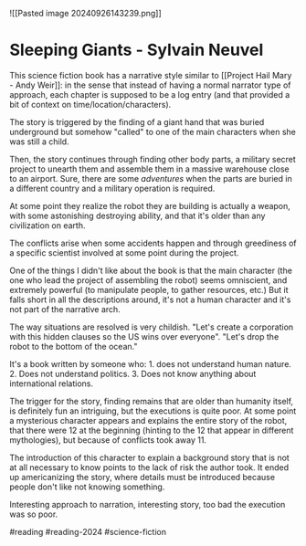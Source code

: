 ![[Pasted image 20240926143239.png]]

# Sleeping Giants - Sylvain Neuvel

This science fiction book has a narrative style similar to [[Project Hail Mary - Andy Weir]]: in the sense that instead of having a normal narrator type of approach, each chapter is supposed to be a log entry (and that provided a bit of context on time/location/characters). 

The story is triggered by the finding of a giant hand that was buried underground but somehow "called" to one of the main characters when she was still a child. 

Then, the story continues through finding other body parts, a military secret project to unearth them and assemble them in a massive warehouse close to an airport. Sure, there are some *adventures* when the parts are buried in a different country and a military operation is required. 

At some point they realize the robot they are building is actually a weapon, with some astonishing destroying ability, and that it's older than any civilization on earth. 

The conflicts arise when some accidents happen and through greediness of a specific scientist involved at some point during the project. 

One of the things I didn't like about the book is that the main character (the one who lead the project of assembling the robot) seems omniscient, and extremely powerful (to manipulate people, to gather resources, etc.) But it falls short in all the descriptions around, it's not a human character and it's not part of the narrative arch. 

The way situations are resolved is very childish. "Let's create a corporation with this hidden clauses so the US wins over everyone". "Let's drop the robot to the bottom of the ocean."

It's a book written by someone who: 1. does not understand human nature. 2. Does not understand politics. 3. Does not know anything about international relations. 

The trigger for the story, finding remains that are older than humanity itself, is definitely fun an intriguing, but the executions is quite poor. At some point a mysterious character appears and explains the entire story of the robot, that there were 12 at the beginning (hinting to the 12 that appear in different mythologies), but because of conflicts took away 11. 

The introduction of this character to explain a background story that is not at all necessary to know points to the lack of risk the author took. It ended up americanizing the story, where details must be introduced because people don't like not knowing something. 

Interesting approach to narration, interesting story, too bad the execution was so poor. 

#reading #reading-2024 #science-fiction 